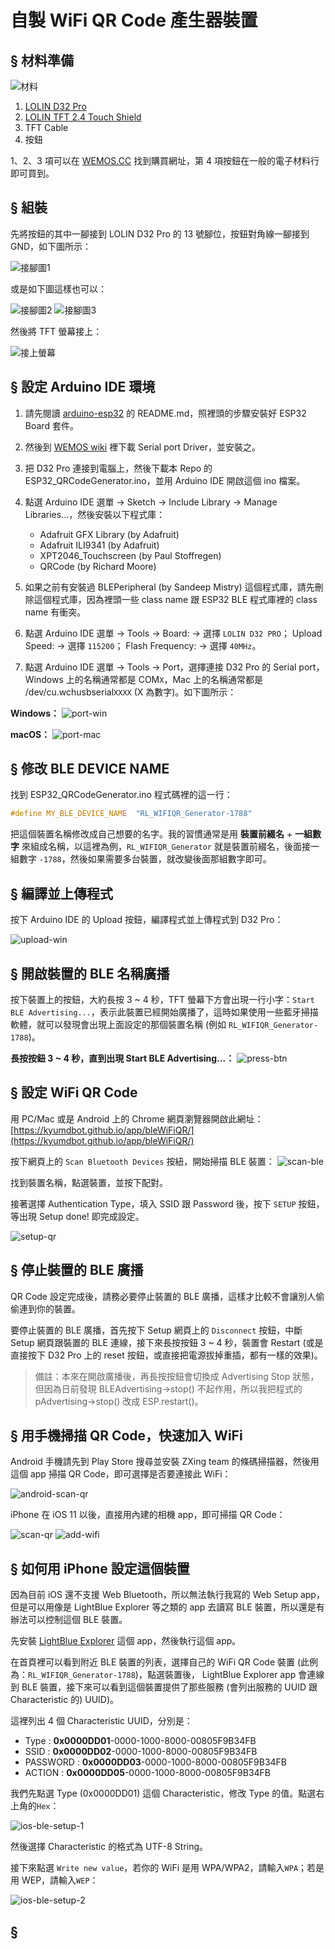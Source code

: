 # 自製 WiFi QR Code 產生器裝置

## § 材料準備

![材料](imgs/IMG3.jpg)

1. [LOLIN D32 Pro](https://wiki.wemos.cc/products:d32:d32_pro)
2. [LOLIN TFT 2.4 Touch Shield](https://wiki.wemos.cc/products:d1_mini_shields:tft_2.4_shield)
3. TFT Cable
4. 按鈕

1、2、3 項可以在 [WEMOS.CC](https://www.wemos.cc/) 找到購買網址，第 4 項按鈕在一般的電子材料行即可買到。


## § 組裝

先將按鈕的其中一腳接到 LOLIN D32 Pro 的 13 號腳位，按鈕對角線一腳接到 GND，如下圖所示：

![接腳圖1](imgs/IMG2.jpg)

或是如下圖這樣也可以：

![接腳圖2](imgs/img4.jpg)
![接腳圖3](imgs/img5.jpg)

然後將 TFT 螢幕接上：

![接上螢幕](imgs/IMG.jpg)


## § 設定 Arduino IDE 環境

1. 請先閱讀 [arduino-esp32](https://github.com/espressif/arduino-esp32) 的 README.md，照裡頭的步驟安裝好 ESP32 Board 套件。
2. 然後到 [WEMOS wiki](https://wiki.wemos.cc/downloads) 裡下載 Serial port Driver，並安裝之。
3. 把 D32 Pro 連接到電腦上，然後下載本 Repo 的 ESP32_QRCodeGenerator.ino，並用 Arduino IDE 開啟這個 ino 檔案。
4. 點選 Arduino IDE 選單 -> Sketch -> Include Library -> Manage Libraries...，然後安裝以下程式庫：

    - Adafruit GFX Library (by Adafruit)
    - Adafruit ILI9341 (by Adafruit)
    - XPT2046_Touchscreen (by Paul Stoffregen)
    - QRCode (by Richard Moore)

5. 如果之前有安裝過 BLEPeripheral (by Sandeep Mistry) 這個程式庫，請先刪除這個程式庫，因為裡頭一些 class name 跟 ESP32 BLE 程式庫裡的 class name 有衝突。
6. 點選 Arduino IDE 選單 -> Tools -> Board: -> 選擇 `LOLIN D32 PRO`； Upload Speed: -> 選擇 `115200`； Flash Frequency: -> 選擇 `40MHz`。
7. 點選 Arduino IDE 選單 -> Tools -> Port，選擇連接 D32 Pro 的 Serial port，Windows 上的名稱通常都是 COM`X`，Mac 上的名稱通常都是 /dev/cu.wchusbserial`XXXX` (X 為數字)。如下圖所示：

**Windows：**
![port-win](imgs/port_win.jpg)

**macOS：**
![port-mac](imgs/port_mac.png)


## § 修改 BLE DEVICE NAME

找到 ESP32_QRCodeGenerator.ino 程式碼裡的這一行：

```cpp
#define MY_BLE_DEVICE_NAME  "RL_WIFIQR_Generator-1788"
```

把這個裝置名稱修改成自己想要的名字。我的習慣通常是用 **裝置前綴名** + **一組數字** 來組成名稱，以這裡為例，`RL_WIFIQR_Generator` 就是裝置前綴名，後面接一組數字 `-1788`，然後如果需要多台裝置，就改變後面那組數字即可。


## § 編譯並上傳程式

按下 Arduino IDE 的 Upload 按鈕，編譯程式並上傳程式到 D32 Pro：

![upload-win](imgs/upload_win.png)



## § 開啟裝置的 BLE 名稱廣播

按下裝置上的按鈕，大約長按 3 ~ 4 秒，TFT 螢幕下方會出現一行小字：`Start BLE Advertising...`，表示此裝置已經開始廣播了，這時如果使用一些藍牙掃描軟體，就可以發現會出現上面設定的那個裝置名稱 (例如 `RL_WIFIQR_Generator-1788`)。

**長按按鈕 3 ~ 4 秒，直到出現 Start BLE Advertising...：**
![press-btn](imgs/press_btn.jpg)



## § 設定 WiFi QR Code

用 PC/Mac 或是 Android 上的 Chrome 網頁瀏覽器開啟此網址： [https://kyumdbot.github.io/app/bleWiFiQR/](https://kyumdbot.github.io/app/bleWiFiQR/)

按下網頁上的 `Scan Bluetooth Devices` 按紐，開始掃描 BLE 裝置：
![scan-ble](imgs/scan_ble.jpg)

找到裝置名稱，點選裝置，並按下配對。

接著選擇 Authentication Type，填入 SSID 跟 Password 後，按下 `SETUP` 按鈕，等出現 Setup done! 即完成設定。

![setup-qr](imgs/setup_qr.jpg)



## § 停止裝置的 BLE 廣播

QR Code 設定完成後，請務必要停止裝置的 BLE 廣播，這樣才比較不會讓別人偷偷連到你的裝置。

要停止裝置的 BLE 廣播，首先按下 Setup 網頁上的 `Disconnect` 按鈕，中斷 Setup 網頁跟裝置的 BLE 連線，接下來長按按鈕 3 ~ 4 秒，裝置會 Restart (或是直接按下 D32 Pro 上的 reset 按鈕，或直接把電源拔掉重插，都有一樣的效果)。


> 備註：本來在開啟廣播後，再長按按鈕會切換成 Advertising Stop 狀態，但因為日前發現 BLEAdvertising->stop() 不起作用，所以我把程式的 pAdvertising->stop() 改成 ESP.restart()。




## § 用手機掃描 QR Code，快速加入 WiFi

Android 手機請先到 Play Store 搜尋並安裝 ZXing team 的條碼掃描器，然後用這個 app 掃描 QR Code，即可選擇是否要連接此 WiFi：

![android-scan-qr](imgs/android_scan_qr.jpg)


iPhone 在 iOS 11 以後，直接用內建的相機 app，即可掃描 QR Code：

![scan-qr](imgs/scan_qr.jpg)
![add-wifi](imgs/add_wifi.jpg)




## § 如何用 iPhone 設定這個裝置

因為目前 iOS 還不支援 Web Bluetooth，所以無法執行我寫的 Web Setup app，但是可以用像是 LightBlue Explorer 等之類的 app 去讀寫 BLE 裝置，所以還是有辦法可以控制這個 BLE 裝置。

先安裝 [LightBlue Explorer](https://itunes.apple.com/tw/app/lightblue-explorer/id557428110?mt=8) 這個 app，然後執行這個 app。

在首頁裡可以看到附近 BLE 裝置的列表，選擇自己的 WiFi QR Code 裝置 (此例為：`RL_WIFIQR_Generator-1788`)，點選裝置後， LightBlue Explorer app 會連線到 BLE 裝置，接下來可以看到這個裝置提供了那些服務 (會列出服務的 UUID 跟 Characteristic 的) UUID)。

這裡列出 4 個 Characteristic UUID，分別是：

- Type     : **0x0000DD01**-0000-1000-8000-00805F9B34FB
- SSID     : **0x0000DD02**-0000-1000-8000-00805F9B34FB
- PASSWORD : **0x0000DD03**-0000-1000-8000-00805F9B34FB
- ACTION   : **0x0000DD05**-0000-1000-8000-00805F9B34FB

我們先點選 Type (0x0000DD01) 這個 Characteristic，修改 Type 的值。點選右上角的`Hex`：

![ios-ble-setup-1](imgs/ios_ble_setup1.jpg)

然後選擇 Characteristic 的格式為 UTF-8 String。

接下來點選 `Write new value`，若你的 WiFi 是用 WPA/WPA2，請輸入`WPA`；若是用 WEP，請輸入`WEP`：

![ios-ble-setup-2](imgs/ios_ble_setup2.jpg)




## § 



